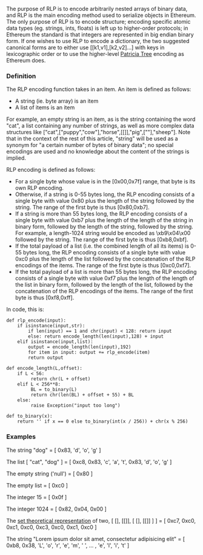 The purpose of RLP is to encode arbitrarily nested arrays of binary data, and RLP is the main encoding method used to serialize objects in Ethereum. The only purpose of RLP is to encode structure; encoding specific atomic data types (eg. strings, ints, floats) is left up to higher-order protocols; in Ethereum the standard is that integers are represented in big endian binary form. If one wishes to use RLP to encode a dictionary, the two suggested canonical forms are to either use [[k1,v1],[k2,v2]...] with keys in lexicographic order or to use the higher-level [Patricia Tree](https://github.com/ethereum/wiki/wiki/Patricia-Tree) encoding as Ethereum does.

### Definition

The RLP encoding function takes in an item. An item is defined as follows:

* A string (ie. byte array) is an item
* A list of items is an item

For example, an empty string is an item, as is the string containing the word "cat", a list containing any number of strings, as well as more complex data structures like ["cat",["puppy","cow"],"horse",[[]],"pig",[""],"sheep"]. Note that in the context of the rest of this article, "string" will be used as a synonym for "a certain number of bytes of binary data"; no special encodings are used and no knowledge about the content of the strings is implied.

RLP encoding is defined as follows:

* For a single byte whose value is in the [0x00,0x7f] range, that byte is its own RLP encoding.
* Otherwise, if a string is 0-55 bytes long, the RLP encoding consists of a single byte with value 0x80 plus the length of the string followed by the string. The range of the first byte is thus [0x80,0xb7].
* If a string is more than 55 bytes long, the RLP encoding consists of a single byte with value 0xb7 plus the length of the length of the string in binary form, followed by the length of the string, followed by the string. For example, a length-1024 string would be encoded as \xb9\x04\x00 followed by the string. The range of the first byte is thus [0xb8,0xbf].
* If the total payload of a list (i.e. the combined length of all its items) is 0-55 bytes long, the RLP encoding consists of a single byte with value 0xc0 plus the length of the list followed by the concatenation of the RLP encodings of the items. The range of the first byte is thus [0xc0,0xf7].
* If the total payload of a list is more than 55 bytes long, the RLP encoding consists of a single byte with value 0xf7 plus the length of the length of the list in binary form, followed by the length of the list, followed by the concatenation of the RLP encodings of the items. The range of the first byte is thus [0xf8,0xff].

In code, this is:

    def rlp_encode(input):
        if isinstance(input,str):
            if len(input) == 1 and chr(input) < 128: return input
            else: return encode_length(len(input),128) + input
        elif isinstance(input,list):
            output = encode_length(len(input),192)
            for item in input: output += rlp_encode(item)
            return output

    def encode_length(L,offset):
        if L < 56:
             return chr(L + offset)
        elif L < 256**8:
             BL = to_binary(L)
             return chr(len(BL) + offset + 55) + BL
        else:
             raise Exception("input too long")

    def to_binary(x):
        return '' if x == 0 else to_binary(int(x / 256)) + chr(x % 256)


### Examples

The string "dog" = [ 0x83, 'd', 'o', 'g' ]

The list [ "cat", "dog" ] = [ 0xc8, 0x83, 'c', 'a', 't', 0x83, 'd', 'o', 'g' ]

The empty string ('null') = [ 0x80 ]

The empty list = [ 0xc0 ]

The integer 15 = [ 0x0f ]

The integer 1024 = [ 0x82, 0x04, 0x00 ]

The [set theoretical representation](http://en.wikipedia.org/wiki/Set-theoretic_definition_of_natural_numbers) of two, [ [], [[]], [ [], [[]] ] ] = [ 0xc7, 0xc0, 0xc1, 0xc0, 0xc3, 0xc0, 0xc1, 0xc0 ]

The string "Lorem ipsum dolor sit amet, consectetur adipisicing elit" = [ 0xb8, 0x38, 'L', 'o', 'r', 'e', 'm', ' ', ... , 'e', 'l', 'i', 't' ]

